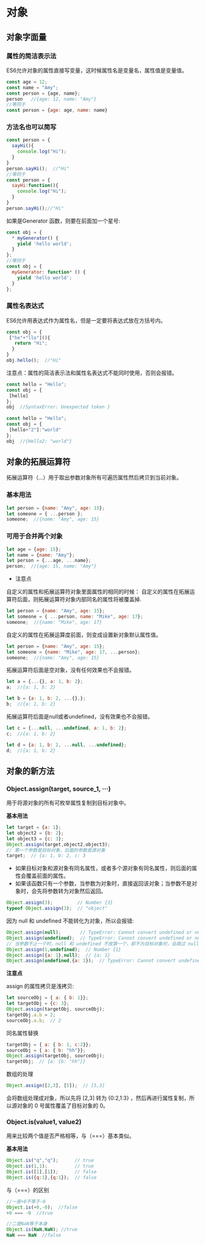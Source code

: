 # 对象

## 对象字面量

### 属性的简洁表示法

ES6允许对象的属性直接写变量，这时候属性名是变量名，属性值是变量值。
```javascript
const age = 12; 
const name = "Amy"; 
const person = {age, name}; 
person   //{age: 12, name: "Amy"} 
//等同于
const person = {age: age, name: name}
```
### 方法名也可以简写
```javascript
const person = {
  sayHi(){
    console.log("Hi");
  }
}
person.sayHi();  //"Hi"
//等同于
const person = {
  sayHi:function(){
    console.log("Hi");
  }
}
person.sayHi();//"Hi"
```

如果是Generator 函数，则要在前面加一个星号:
```javascript
const obj = {
  * myGenerator() {
    yield 'hello world';
  }
};
//等同于
const obj = {
  myGenerator: function* () {
    yield 'hello world';
  }
};
```

### 属性名表达式

ES6允许用表达式作为属性名，但是一定要将表达式放在方括号内。

```javascript
const obj = {
 ["he"+"llo"](){
   return "Hi";
  }
}
obj.hello();  //"Hi"
```

注意点：属性的简洁表示法和属性名表达式不能同时使用，否则会报错。

```javascript
const hello = "Hello";
const obj = {
 [hello]
};
obj  //SyntaxError: Unexpected token }
 
const hello = "Hello";
const obj = {
 [hello+"2"]:"world"
};
obj  //{Hello2: "world"}
```

## 对象的拓展运算符

拓展运算符（...）用于取出参数对象所有可遍历属性然后拷贝到当前对象。

### 基本用法
```javascript
let person = {name: "Amy", age: 15}; 
let someone = { ...person }; 
someone;  //{name: "Amy", age: 15}
```
### 可用于合并两个对象
```javascript
let age = {age: 15};
let name = {name: "Amy"}; 
let person = {...age, ...name}; 
person;  //{age: 15, name: "Amy"}
```
- 注意点

自定义的属性和拓展运算符对象里面属性的相同的时候：
自定义的属性在拓展运算符后面，则拓展运算符对象内部同名的属性将被覆盖掉.
```javascript
let person = {name: "Amy", age: 15}; 
let someone = { ...person, name: "Mike", age: 17}; 
someone;  //{name: "Mike", age: 17}
```
自定义的属性在拓展运算度前面，则变成设置新对象默认属性值。
```javascript
let person = {name: "Amy", age: 15};
let someone = {name: "Mike", age: 17, ...person};
someone;  //{name: "Amy", age: 15}
```
拓展运算符后面是空对象，没有任何效果也不会报错。
```javascript
let a = {...{}, a: 1, b: 2};
a;  //{a: 1, b: 2}

let b = {a: 1, b: 2, ...{},};
b;  //{a: 1, b: 2}
```
拓展运算符后面是null或者undefined，没有效果也不会报错。
```javascript
let c = {...null, ...undefined, a: 1, b: 2};
c;  //{a: 1, b: 2}

let d = {a: 1, b: 2, ...null, ...undefined};
d;  //{a: 1, b: 2}
```
## 对象的新方法

### Object.assign(target, source_1, ···)

用于将源对象的所有可枚举属性复制到目标对象中。

**基本用法**
```javascript
let target = {a: 1}; 
let object2 = {b: 2}; 
let object3 = {c: 3}; 
Object.assign(target,object2,object3); 
// 第一个参数是目标对象，后面的参数是源对象
target;  // {a: 1, b: 2, c: 3
```
- 如果目标对象和源对象有同名属性，或者多个源对象有同名属性，则后面的属性会覆盖前面的属性。
- 如果该函数只有一个参数，当参数为对象时，直接返回该对象；当参数不是对象时，会先将参数转为对象然后返回。
```javascript
Object.assign(3);         // Number {3} 
typeof Object.assign(3);  // "object"
```
因为 null 和 undefined 不能转化为对象，所以会报错:
```javascript
Object.assign(null);       // TypeError: Cannot convert undefined or null to object 
Object.assign(undefined);  // TypeError: Cannot convert undefined or null to object 
// 当参数不止一个时，null 和 undefined 不放第一个，即不为目标对象时，会跳过 null 和 undefined ，不报错 
Object.assign(1,undefined);  // Number {1}
Object.assign({a: 1},null);  // {a: 1} 
Object.assign(undefined,{a: 1});  // TypeError: Cannot convert undefined or null to object
```
**注意点**

assign 的属性拷贝是浅拷贝:
```javascript
let sourceObj = { a: { b: 1}}; 
let targetObj = {c: 3}; 
Object.assign(targetObj, sourceObj); 
targetObj.a.b = 2;
sourceObj.a.b;  // 2
```
同名属性替换
```javascript
targetObj = { a: { b: 1, c:2}}; 
sourceObj = { a: { b: "hh"}};
Object.assign(targetObj, sourceObj);
targetObj;  // {a: {b: "hh"}}
```
数组的处理
```javascript
Object.assign([2,3], [5]);  // [5,3]
```
会将数组处理成对象，所以先将 [2,3] 转为 {0:2,1:3} ，然后再进行属性复制，所以源对象的 0 号属性覆盖了目标对象的 0。

### Object.is(value1, value2)

用来比较两个值是否严格相等，与（===）基本类似。

**基本用法**
```javascript
Object.is("q","q");      // true 
Object.is(1,1);          // true 
Object.is([1],[1]);      // false 
Object.is({q:1},{q:1});  // false
```
与（===）的区别
```javascript
//一是+0不等于-0
Object.is(+0,-0);  //false
+0 === -0  //true 

//二是NaN等于本身
Object.is(NaN,NaN); //true
NaN === NaN  //false
```